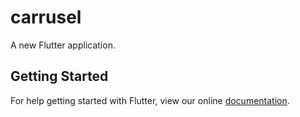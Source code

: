 # carrusel

A new Flutter application.

## Getting Started

For help getting started with Flutter, view our online
[documentation](https://flutter.io/).
